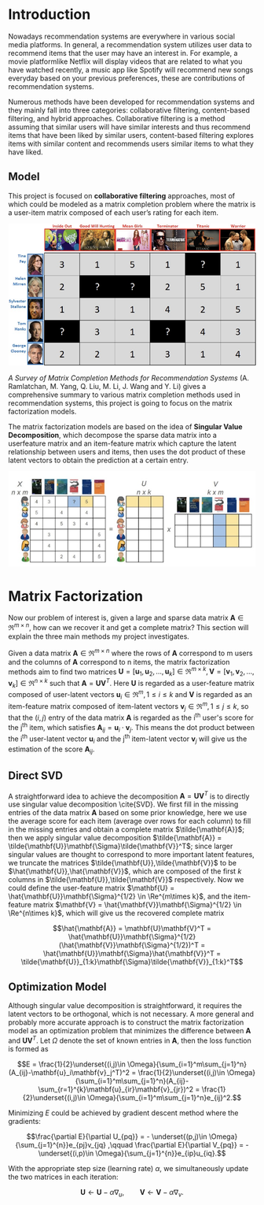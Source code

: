 # Introduction 

Nowadays recommendation systems are everywhere in various social media platforms. In
general, a recommendation system utilizes user data to recommend items that the user may
have an interest in. For example, a movie platformlike Netflix will display videos that are related
to what you have watched recently, a music app like Spotify will recommend new songs everyday
based on your previous preferences, these are contributions of recommendation systems.

Numerous methods have been developed for recommendation systems and they mainly fall
into three categories: collaborative filtering, content-based filtering, and hybrid approaches.
Collaborative filtering is a method assuming that similar users will have similar interests and
thus recommend items that have been liked by similar users, content-based filtering explores
items with similar content and recommends users similar items to what they have liked.


## Model

This project is focused on **collaborative filtering** approaches, most of which could be modeled
as a matrix completion problem where the matrix is a user-item matrix composed of each
user’s rating for each item. 

<picture>
  <source media="(prefers-color-scheme: dark)" srcset="./images/movie.jpeg" width="600">
  <img alt="Popular algorithms of recommendation systems." src="./images/movie.jpeg">
</picture>

*A Survey of Matrix Completion Methods for Recommendation Systems*
(A. Ramlatchan, M. Yang, Q. Liu, M. Li, J. Wang and Y. Li) gives a comprehensive summary
to various matrix completion methods used in recommendation systems, this project is going
to focus on the matrix factorization models. 


The matrix factorization models are based on the idea of **Singular Value Decomposition**, 
which decompose the sparse data matrix into a userfeature matrix and an item-feature matrix which capture 
the latent relationship between users and items, then uses the dot product of these latent vectors 
to obtain the prediction at a certain entry.

<picture>
  <source media="(prefers-color-scheme: dark)" srcset="./images/SVD.jpeg" width="600">
  <img alt="Popular algorithms of recommendation systems." src="./images/SVD.jpeg">
</picture>



# Matrix Factorization

Now our problem of interest is, given a large and sparse data matrix $\mathbf{A} \in \Re^{m\times n}$, how can we recover it and get a complete matrix? This section will explain the three main methods my project investigates. 

Given a data matrix $\mathbf{A} \in \Re^{m\times n}$ where the rows of $\mathbf{A}$ correspond to m users and the columns of $\mathbf{A}$ correspond to n items, the matrix factorization methods aim to find two matrices $\mathbf{U} = [\mathbf{u}_1, \mathbf{u}_2, \dots, \mathbf{u}_k] \in \Re^{m\times k}, \mathbf{V} = [\mathbf{v}_1, \mathbf{v}_2, \dots, \mathbf{v}_k]\in \Re^{n\times k}$ such that $\mathbf{A} = \mathbf{U}\mathbf{V}^T$. Here $\mathbf{U}$ is regarded as a user-feature matrix composed of user-latent vectors $\mathbf{u}_i \in \Re^m, 1\leqslant i\leqslant k$ and $\mathbf{V}$ is regarded as an item-feature matrix composed of item-latent vectors $\mathbf{v}_j \in \Re^m, 1\leqslant j\leqslant k$, so that the $(i,j)$ entry of the data matrix $\mathbf{A}$ is regarded as the i$^\text{th}$ user's score for the j$^\text{th}$ item, which satisfies $\mathbf{A}_{ij} = \mathbf{u}_i \cdot \mathbf{v}_j$. This means the dot product between the i$^\text{th}$ user-latent vector $\mathbf{u}_i$ and the j$^\text{th}$ item-latent vector $\mathbf{v}_j$ will give us the estimation of the score $\mathbf{A}_{ij}$.


## Direct SVD
A straightforward idea to achieve the decomposition $\mathbf{A} = \mathbf{U}\mathbf{V}^T$ is to directly use singular value decomposition \cite{SVD}. We first fill in the missing entries of the data matrix $\mathbf{A}$ based on some prior knowledge, here we use the average score for each item (average over rows for each column) to fill in the missing entries and obtain a complete matrix $\tilde{\mathbf{A}}$; then we apply singular value decomposition $\tilde{\mathbf{A}} = \tilde{\mathbf{U}}\mathbf{\Sigma}\tilde{\mathbf{V}}^T$; since larger singular values are thought to correspond to more important latent features, we truncate the matrices $\tilde{\mathbf{U}},\tilde{\mathbf{V}}$ to be $\hat{\mathbf{U}},\hat{\mathbf{V}}$, which are composed of the first $k$ columns in $\tilde{\mathbf{U}},\tilde{\mathbf{V}}$ respectively. Now we could define the user-feature matrix $\mathbf{U} = \hat{\mathbf{U}}\mathbf{\Sigma}^{1/2} \in \Re^{m\times k}$, and the item-feature matrix $\mathbf{V} = \hat{\mathbf{V}}\mathbf{\Sigma}^{1/2} \in \Re^{n\times k}$, which will give us the recovered complete matrix 

$$\hat{\mathbf{A}} = \mathbf{U}\mathbf{V}^T = \hat{\mathbf{U}}\mathbf{\Sigma}^{1/2}(\hat{\mathbf{V}}\mathbf{\Sigma}^{1/2})^T = \hat{\mathbf{U}}\mathbf{\Sigma}\hat{\mathbf{V}}^T = \tilde{\mathbf{U}}_{1:k}\mathbf{\Sigma}\tilde{\mathbf{V}}_{1:k}^T$$


## Optimization Model
Although singular value decomposition is straightforward, it requires the latent vectors to be orthogonal, which is not necessary. A more general and probably more accurate approach is to construct the matrix factorization model as an optimization problem that minimizes the difference between $\mathbf{A}$ and $\mathbf{U}\mathbf{V}^T$. Let $\Omega$ denote the set of known entries in $\mathbf{A}$, then the loss function is formed as

$$E = \frac{1}{2}\underset{(i,j)\in \Omega}{\sum_{i=1}^m\sum_{j=1}^n}(A_{ij}-\mathbf{u}_i\mathbf{v}_j^T)^2 = \frac{1}{2}\underset{(i,j)\in \Omega}{\sum_{i=1}^m\sum_{j=1}^n}(A_{ij}-\sum_{r=1}^{k}\mathbf{u}_{ir}\mathbf{v}_{jr})^2 = \frac{1}{2}\underset{(i,j)\in \Omega}{\sum_{i=1}^m\sum_{j=1}^n}e_{ij}^2.$$

Minimizing $E$ could be achieved by gradient descent method where the gradients:

$$\frac{\partial E}{\partial U_{pq}} = - \underset{(p,j)\in \Omega}{\sum_{j=1}^{n}}e_{pj}v_{jq} ,\qquad \frac{\partial E}{\partial V_{pq}} = - \underset{(i,p)\in \Omega}{\sum_{j=1}^{n}}e_{ip}u_{iq}.$$

With the appropriate step size (learning rate) $\alpha$, we simultaneously update the two matrices in each iteration:

$$\mathbf{U} \leftarrow \mathbf{U} - \alpha\nabla_{u} ,\qquad \mathbf{V} \leftarrow \mathbf{V} - \alpha\nabla_{v}.$$





